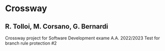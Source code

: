 # Crossway
## R. Tolloi, M. Corsano, G. Bernardi
Crossway project for Software Development exame A.A. 2022/2023
Test for branch rule protection #2
